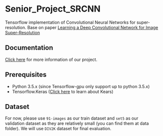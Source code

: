 # Senior_Project_SRCNN

Tensorflow implementation of Convolutional Neural Networks for super-resolution. Base on paper [Learning a Deep Convolutional Network for Image Super-Resolution](http://personal.ie.cuhk.edu.hk/~ccloy/files/eccv_2014_deepresolution.pdf)



## Documentation

[Click here](https://github.com/edwin0108/Senior_Project_SRCNN/tree/master/Doc) for more information of our project. 



## Prerequisites

- Python 3.5.x (since Tensorflow-gpu only support up to python 3.5.x)
- Tensorflow.Keras ([Click here](https://colab.research.google.com/github/tensorflow/docs/blob/master/site/en/guide/keras.ipynb#scrollTo=9NR6reyk0E2A) to learn about Kears)



## Dataset

For now, please use `91-images` as our train dataset and `set5` as our validation dataset as they are  relatively small (you can find them at data folder). We will use `DIV2K` dataset for final evaluation.
